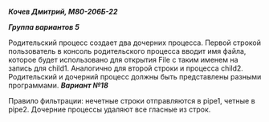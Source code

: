 _____Кочев Дмитрий, М80-206Б-22_____

_____Группа вариантов 5_____

Родительский процесс создает два дочерних процесса. Первой строкой пользователь в консоль родительского процесса вводит имя файла, которое будет использовано для открытия File с таким именем на запись для child1. Аналогично для второй строки и процесса child2. Родительский и дочерний процесс должны быть представлены разными программами.
_____Вариант №18_____

 Правило фильтрации: нечетные строки отправляются в pipe1, четные в pipe2. Дочерние процессы удаляют все гласные из строк.
